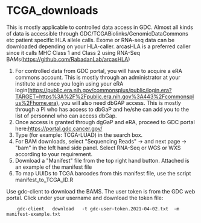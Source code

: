 # TCGA_downloads

This is mostly applicable to controlled data access in GDC. Almost all kinds of data is accessible through GDC/TCGABiolinks/GenomicDataCommons etc patient specific HLA allele calls. Exome or RNA-seq data can be downloaded depending on your HLA-caller. arcasHLA is a preferred caller since it calls MHC Class 1 and Class 2 using RNA-Seq BAMs(https://github.com/RabadanLab/arcasHLA)



1. For controlled data from GDC portal, you will have to acquire a eRA commons account. This is mostly through an administrator at your institute and once you login using your eRA login(https://public.era.nih.gov/commonsplus/public/login.era?TARGET=https%3A%2F%2Fpublic.era.nih.gov%3A443%2Fcommonsplus%2Fhome.era), you will also need dbGAP access. This is mostly through a PI who has access to dbGaP and he/she can add you to the list of personnel who can access dbGap.
2. Once access is granted through dgGaP and eRA, proceed to GDC portal here:https://portal.gdc.cancer.gov/
3. Type (for example: TCGA-LUAD) in the search box.
4. For BAM downloads, select "Sequencing Reads" -> and next page -> "bam" in the left hand side panel. Select RNA-Seq or WGS or WXS according to your requirement.
5. Download a "Manifest" file from the top right hand button. Attached is an example of the manifest file
6. To map UUIDs to TCGA barcodes from this manifest file, use the script manifest_to_TCGA_ID.R
 
 
 Use gdc-client to download the BAMS. The user token is from the GDC web portal. Click under your username and download the token file:
 
 
        gdc-client   download   -t gdc-user-token.2021-04-02.txt  -m  manifest-example.txt 
